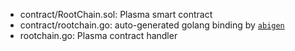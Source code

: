 - contract/RootChain.sol: Plasma smart contract
- contract/rootchain.go: auto-generated golang binding by [`abigen`](https://github.com/ethereum/go-ethereum#executables)
- rootchain.go: Plasma contract handler
